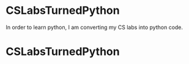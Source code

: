 # CSLabsTurnedPython
In order to learn python, I am converting my CS labs into python code. 
# CSLabsTurnedPython
